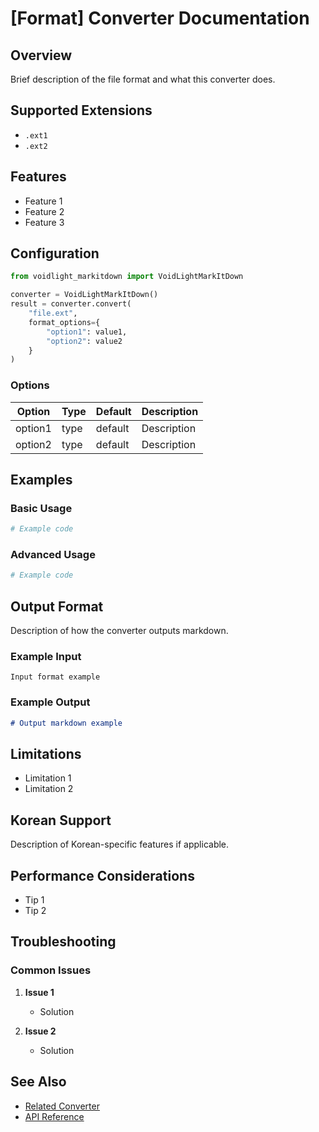 # [Format] Converter Documentation

## Overview

Brief description of the file format and what this converter does.

## Supported Extensions

- `.ext1`
- `.ext2`

## Features

- Feature 1
- Feature 2
- Feature 3

## Configuration

```python
from voidlight_markitdown import VoidLightMarkItDown

converter = VoidLightMarkItDown()
result = converter.convert(
    "file.ext",
    format_options={
        "option1": value1,
        "option2": value2
    }
)
```

### Options

| Option | Type | Default | Description |
|--------|------|---------|-------------|
| option1 | type | default | Description |
| option2 | type | default | Description |

## Examples

### Basic Usage

```python
# Example code
```

### Advanced Usage

```python
# Example code
```

## Output Format

Description of how the converter outputs markdown.

### Example Input

```
Input format example
```

### Example Output

```markdown
# Output markdown example
```

## Limitations

- Limitation 1
- Limitation 2

## Korean Support

Description of Korean-specific features if applicable.

## Performance Considerations

- Tip 1
- Tip 2

## Troubleshooting

### Common Issues

1. **Issue 1**
   - Solution

2. **Issue 2**
   - Solution

## See Also

- [Related Converter](link)
- [API Reference](../api/converters.md#format)